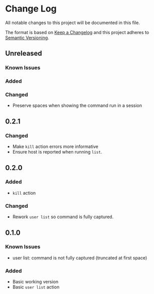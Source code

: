# Change Log

All notable changes to this project will be documented in this file.

The format is based on [Keep a Changelog](http://keepachangelog.com/)
and this project adheres to [Semantic Versioning](http://semver.org/).

## Unreleased

### Known Issues

### Added

### Changed

* Preserve spaces when showing the command run in a session

## 0.2.1

### Changed

* Make `kill` action errors more informative
* Ensure host is reported when running `list`.

## 0.2.0

### Added

* `kill` action

### Changed

* Rework `user list` so command is fully captured.

## 0.1.0

### Known Issues

* user list: command is not fully captured (truncated at first space)

### Added

* Basic working version
* Basic `user list` action
